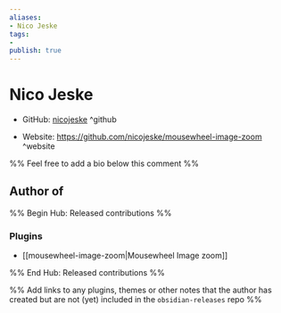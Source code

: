 ```yaml
---
aliases:
- Nico Jeske
tags:
- 
publish: true
---
```


# Nico Jeske

- GitHub: [nicojeske](https://github.com/nicojeske/) ^github
<!-- - Discord: `@` ^discord-->
- Website: <https://github.com/nicojeske/mousewheel-image-zoom> ^website
<!-- - [[Publish sites|Publish site]]: ^publish-->

%% Feel free to add a bio below this comment %%


## Author of

%% Begin Hub: Released contributions %%
### Plugins
- [[mousewheel-image-zoom|Mousewheel Image zoom]]

%% End Hub: Released contributions %%

%% Add links to any plugins, themes or other notes that the author has created but are not (yet) included in the `obsidian-releases` repo %%

<!--
### Unlisted plugins

- 
-->

<!--
### Others

- 
-->

<!--
## Sponsor this author

- [[GitHub sponsors]]: [Sponsor @nicojeske on GitHub Sponsors](https://github.com/sponsors/nicojeske) ^github-sponsor
- [[Buy me a coffee]]: ^buy-me-a-coffee
- [[PayPal]]: ^paypal
- [[Patreon]]: ^patreon

-->

<!--
## Follow this author

- [[YouTube Channels|On YouTube]]: ^youtube
- Twitter: ^twitter
- ...
-->